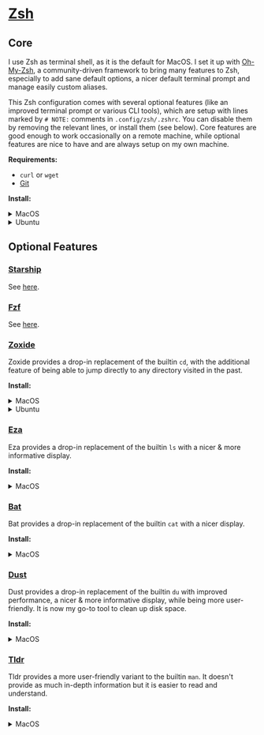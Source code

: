 # [Zsh](https://www.zsh.org/)

## Core

I use Zsh as terminal shell, as it is the default for MacOS. I set it up with
[Oh-My-Zsh](https://ohmyz.sh), a community-driven framework to bring many features to Zsh,
especially to add sane default options, a nicer default terminal prompt and manage easily custom
aliases.

This Zsh configuration comes with several optional features (like an improved terminal prompt or
various CLI tools), which are setup with lines marked by `# NOTE:` comments in `.config/zsh/.zshrc`.
You can disable them by removing the relevant lines, or install them (see below). Core features are
good enough to work occasionally on a remote machine, while optional features are nice to have and
are always setup on my own machine.

**Requirements:**

- `curl` or `wget`
- [Git](https://git-scm.com/)

**Install:**

<details>
    <summary>MacOS</summary>
    Zsh is the default terminal shell in MacOS, there's no need to install it.
    ```shell
    sh -c "$(curl -fsSL https://raw.githubusercontent.com/ohmyzsh/ohmyzsh/master/tools/install.sh)"
    # or: sh -c "$(wget https://raw.githubusercontent.com/ohmyzsh/ohmyzsh/master/tools/install.sh -O -)"
    ```
</details>

<details>
    <summary>Ubuntu</summary>
    ```shell
    apt install zsh
    sh -c "$(curl -fsSL https://raw.githubusercontent.com/ohmyzsh/ohmyzsh/master/tools/install.sh)"
    # or: sh -c "$(wget https://raw.githubusercontent.com/ohmyzsh/ohmyzsh/master/tools/install.sh -O -)"
    ```
</details>

## Optional Features

### [Starship](https://starship.rs/)

See [here](.config/starship/README.md).

### [Fzf](https://github.com/junegunn/fzf)

See [here](.config/fzf/README.md).

### [Zoxide](https://github.com/ajeetdsouza/zoxide)

Zoxide provides a drop-in replacement of the builtin `cd`, with the additional feature of being able
to jump directly to any directory visited in the past.

**Install:**

<details>
    <summary>MacOS</summary>
    ```shell
    brew install zoxide
    ```
</details>

<details>
    <summary>Ubuntu</summary>
    ```shell
    apt install zoxide
    ```
</details>

### [Eza](https://github.com/eza-community/eza)

Eza provides a drop-in replacement of the builtin `ls` with a nicer & more informative display.

**Install:**

<details>
    <summary>MacOS</summary>
    ```shell
    brew install eza
    ```
</details>

### [Bat](https://github.com/sharkdp/bat)

Bat provides a drop-in replacement of the builtin `cat` with a nicer display.

**Install:**

<details>
    <summary>MacOS</summary>
    ```shell
    brew install bat
    ```
</details>

### [Dust](https://github.com/bootandy/dust)

Dust provides a drop-in replacement of the builtin `du` with improved performance, a nicer & more
informative display, while being more user-friendly. It is now my go-to tool to clean up disk space.

**Install:**

<details>
    <summary>MacOS</summary>
    ```shell
    brew install dust
    ```
</details>

### [Tldr](https://github.com/tldr-pages/tldr)

Tldr provides a more user-friendly variant to the builtin `man`. It doesn't provide as much in-depth
information but it is easier to read and understand.

**Install:**

<details>
    <summary>MacOS</summary>
    ```shell
    brew install tldr
    ```
</details>
